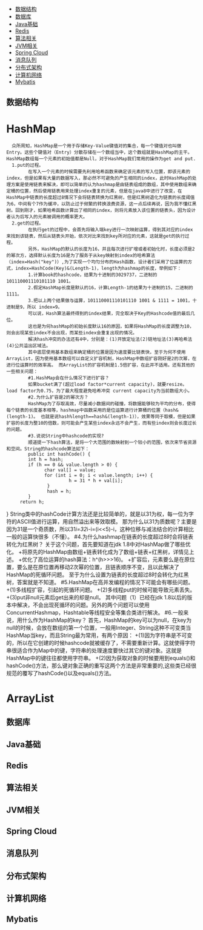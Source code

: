 - [数据结构](#数据结构)
- [数据库](#数据库)
- [Java基础](#java)
- [Redis](#redis)
- [算法相关](#算法)
- [JVM相关](#jvm)
- [Spring Cloud](#sc)
- [消息队列](#mq)
- [分布式架构](#fbs)
- [计算机网络](#network)
- [Mybatis](#mybatis)

<span id="数据结构">数据结构</span>
----------------------------------
HashMap
=======
      众所周知，HashMap是一个用于存储Key-Value键值对的集合，每一个键值对也叫做Entry。这些个键值对（Entry）分散存储在一个数组当中，这个数组就是HashMap的主干。HashMap数组每一个元素的初始值都是Null，对于HashMap我们常用的操作为get and put.
      1.put的过程。
            在写入一个元素的时候需要先利用哈希函数来确定该元素的写入位置，即该元素的index，但是如果有大量的数据写入，那必然不可避免的产生相同的index，此时HashMap的处理方案是使用链表来解决，即可以简单的认为hashmap是由链表组成的数组，其中使用数组来确定桶的位置，然后使用链表用来处理index重复的元素，但是在java8中进行了改变，在HashMap中链表的长度超过8情况下会将链表转换为红黑树，但是红黑树退化为链表的长度阈值为6，中间有个7作为缓冲，以防止过于频繁的转换浪费资源，这一点后续再说，因为我不懂红黑树。回到刚才，如果哈希函数计算出了相同的index，则将元素放入该位置的链表头，因为设计者认为后写入的元素被调用的概率更大。
      2.get的过程。
            在执行get的过程中，会首先将输入端key进行一次映射运算，得到其对应的index来找到该链表，然后从链表头开始，依次对比来找到key所对应的元素，这就是get的执行过程。
            另外，HashMap的默认的长度为16，并且每次进行扩增或者初始化时，长度必须是2的幂次方，选择默认长度为16是为了服务于从key映射到index的哈希算法（index=Hash("key")）,为了实现一个均匀分布的Hash函数，设计者们采用了位运算的方式，index=HashCode(Key)&(Length-1)，length为hashmap的长度，举例如下：
            1.计算book的hashcode，结果为十进制的3029737，二进制的101110001110101110 1001。
            2.假定HashMap长度是默认的16，计算Length-1的结果为十进制的15，二进制的1111。
            3.把以上两个结果做与运算，101110001110101110 1001 & 1111 = 1001，十进制是9，所以 index=9。
            可以说，Hash算法最终得到的index结果，完全取决于Key的Hashcode值的最后几位。
            这也是为何hashMap的初始长度默认16的原因，如果将HashMap的长度调整为10，则会出现某些index不会出现，而某些index会重复出现的情况。
            解决hash冲突的办法还有4中，分别是：(1)开放定址法(2)链地址法(3)再哈希法(4)公共溢出区域法。
            其中底层使用基本数组来确定桶的位置是因为速度要比链表快，至于为何不使用ArrayList，因为使用基本数组可以自定义扩容机制，HashMap中数组扩容刚好是2的次幂，在进行位运算时的效率高。 而ArrayList的扩容机制是1.5倍扩容，在此并不适用。还有其他的一些相关问题：
            #1.HashMap会在什么情况下进行扩容？
            如果bucket满了(超过load factor*current capacity)，就要resize。 load factor为0.75，为了最大程度避免哈希冲突 current capacity为当前数组大小。
            #2.为什么扩容是2的幂次方？
            HashMap为了存取高效，尽量减小数据间的碰撞，将数据能够较为平均的分布，使得每个链表的长度基本相等，hashmap中函数采用的是位运算进行计算桶的位置（hash&(length-1)。 也就是说hash%length==hash&(length-1)），效果等同于取模，但是如果扩容的长度为整10的倍数，则可能会产生某些index永远不会产生，而有些index则会长度过长的问题。
            #3.说说String中hashcode的实现?
            顺道提一下hash算法，是将一个大范围的数映射到一个较小的范围，依次来节省资源和空间。String的hashcode算法如下：
            public int hashCode() {
            int h = hash;
            if (h == 0 && value.length > 0) {
                  char val[] = value;
                  for (int i = 0; i < value.length; i++) {
                           h = 31 * h + val[i];
                   }
                   hash = h;
            }
         return h;
}
       String类中的hashCode计算方法还是比较简单的，就是以31为权，每一位为字符的ASCII值进行运算，用自然溢出来等效取模。
那为什么以31为质数呢？主要是因为31是一个奇质数，所以31*i=32*i-i=(i<<5)-i，这种位移与减法结合的计算相比一般的运算快很多（不懂）。
           #4.为什么hashmap在链表的长度超过8时会将链表转化为红黑树？
           关于这个问题，首先要知道在jdk 1.8中对HashMap做了哪些优化。
           +将原先的HashMap由数组+链表转化成为了数组+链表+红黑树，详情见上述。
           +优化了高位运算的hash算法：h^(h>>>16)。
           +扩容后，元素要么是在原位置，要么是在原位置再移动2次幂的位置，且链表顺序不变，且以此解决了HashMap的死循环问题。
           至于为什么设置为链表的长度超过8时会转化为红黑树，答案就是不知道。
           #5.HashMap在高并发编程的情况下可能会有哪些问题。
           +(1)多线程扩容，引起的死循环问题。
           +(2)多线程put的时候可能导致元素丢失。
           +(3)put非null元素后get出来的却是null。
           其中问题（1）已经在jdk 1.8以后的版本中解决，不会出现死循环的问题。另外的两个问题可以使用ConcurrentHashmap，Hashtable等线程安全等集合类进行解决。
           #6.一般来说，用什么作为HashMap的key？
           首先，HashMap的key可以为null，在key为null的时候，会放在数组的第一个位置，一般用Integer、String这种不可变类当HashMap当key，而且String最为常用，有两个原因：
           +(1)因为字符串是不可变的，所以在它创建的时候hashcode就被缓存了，不需要重新计算。这就使得字符串很适合作为Map中的键，字符串的处理速度要快过其它的键对象。这就是HashMap中的键往往都使用字符串。
           +(2)因为获取对象的时候要用到equals()和hashCode()方法，那么键对象正确的重写这两个方法是非常重要的,这些类已经很规范的覆写了hashCode()以及equals()方法。





ArrayList
=======           
            
<span id="数据库">数据库</span>
------------------------------

<span id="java">Java基础</span>
-------------------------------
<span id="redis">Redis</span>
------------------------------
<span id="算法">算法相关</span>
-------
<span id="jvm">JVM相关</span>
-------
<span id="sc">Spring Cloud</span>
------------
<span id="mq">消息队列</span>
-------
<span id="fbs">分布式架构</span>
---------
<span id="network">计算机网络</span>
-----------------------------------
<span id="mybatis">Mybatis</span>
-------
